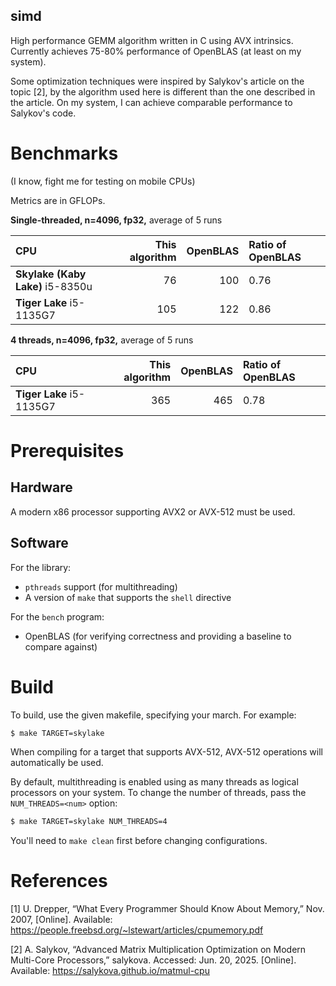 ## simd

High performance GEMM algorithm written in C using AVX
intrinsics. Currently achieves 75-80% performance of OpenBLAS (at least on my
system). 

Some optimization techniques were inspired by Salykov's article on the topic [2],
by the algorithm used here is different than the one described in the article.
On my system, I can achieve comparable performance to Salykov's code.

# Benchmarks

(I know, fight me for testing on mobile CPUs)

Metrics are in GFLOPs.

**Single-threaded, n=4096, fp32,** average of 5 runs

| CPU | This algorithm | OpenBLAS | Ratio of OpenBLAS |
|:----|---------------:|---------:|:------------------|
**Skylake (Kaby Lake)** i5-8350u | 76 | 100 | 0.76 |
**Tiger Lake** i5-1135G7 | 105 | 122 | 0.86 |

**4 threads, n=4096, fp32,** average of 5 runs

| CPU | This algorithm | OpenBLAS | Ratio of OpenBLAS |
|:----|---------------:|---------:|:------------------|
**Tiger Lake** i5-1135G7 | 365 | 465 | 0.78 |

# Prerequisites

## Hardware

A modern x86 processor supporting AVX2 or AVX-512 must be used.

## Software

For the library:

* `pthreads` support (for multithreading)
* A version of `make` that supports the `shell` directive

For the `bench` program:

* OpenBLAS (for verifying correctness and providing a baseline to compare against)

# Build

To build, use the given makefile, specifying your march. For example:

```bash
$ make TARGET=skylake
```

When compiling for a target that supports AVX-512, AVX-512 operations will 
automatically be used.

By default, multithreading is enabled using as many threads as logical
processors on your system. To change the number of threads, pass the
`NUM_THREADS=<num>` option:

```bash
$ make TARGET=skylake NUM_THREADS=4
```

You'll need to `make clean` first before changing configurations.

# References

[1] U. Drepper, “What Every Programmer Should Know About Memory,” Nov. 2007, [Online]. Available: https://people.freebsd.org/~lstewart/articles/cpumemory.pdf

[2] A. Salykov, “Advanced Matrix Multiplication Optimization on Modern Multi-Core Processors,” salykova. Accessed: Jun. 20, 2025. [Online]. Available: https://salykova.github.io/matmul-cpu
